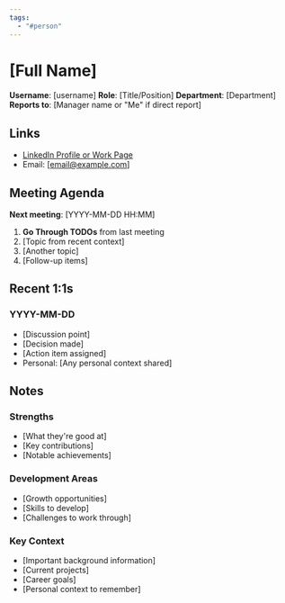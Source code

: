 ```yaml
---
tags:
  - "#person"
---
```

# [Full Name]

**Username**: [username]
**Role**: [Title/Position]
**Department**: [Department]
**Reports to**: [Manager name or "Me" if direct report]

## Links
- [LinkedIn Profile or Work Page](URL)
- Email: [email@example.com]

## Meeting Agenda
**Next meeting**: [YYYY-MM-DD HH:MM]

1. **Go Through TODOs** from last meeting
2. [Topic from recent context]
3. [Another topic]
4. [Follow-up items]

## Recent 1:1s

### YYYY-MM-DD
- [Discussion point]
- [Decision made]
- [Action item assigned]
- Personal: [Any personal context shared]

## Notes

### Strengths
- [What they're good at]
- [Key contributions]
- [Notable achievements]

### Development Areas
- [Growth opportunities]
- [Skills to develop]
- [Challenges to work through]

### Key Context
- [Important background information]
- [Current projects]
- [Career goals]
- [Personal context to remember]
